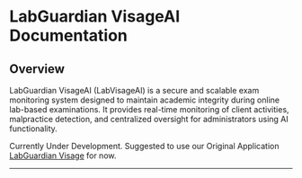 # **LabGuardian VisageAI Documentation**

## **Overview**

LabGuardian VisageAI (LabVisageAI) is a secure and scalable exam monitoring system designed to maintain academic integrity during online lab-based examinations. It provides real-time monitoring of client activities, malpractice detection, and centralized oversight for administrators using AI functionality.

Currently Under Development. Suggested to use our Original Application [LabGuardian Visage](https://github.com/ShadowSKD/labguardian-visage-ai) for now.

---
<!-- 
## **Features**

1. **Real-Time Monitoring**: Track all student activity during exams.
2. **Malpractice Detection**: Alerts for suspicious or unauthorized activities.
3. **Secure Exam Sessions**: Lock labs to prevent unauthorized access.
4. **Admin Dashboard**: Manage users, labs, and exams.
5. **User Dashboard**: Start and monitor exams.
6. **Client Registration**: Students can register and participate in exams.
7. **Alerts Dashboard**: View and manage alerts for malpractice.

---

## **Project Structure**

```project structure
LabVisage/
├── backend/
│   ├── controllers/
│   ├── middleware/
│   ├── models/
│   ├── routes/
│   ├── services/
│   ├── app.js
│   ├── Dockerfile
│   ├── package.json
│   └── .env.example
├── frontend/
│   ├── public/
│   ├── src/
│   │   ├── apiService/
│   │   ├── Components/
│   │   ├── Pages/
│   │   ├── Styles/
│   │   ├── App.jsx
│   │   ├── main.jsx
│   ├── Dockerfile
│   ├── vite.config.js
│   ├── package.json
│   ├── index.html
│   ├── .env.example
│   └── .gitignore
├── docker-compose.yml
├── start.sh
├── start.bat
├── update_ip.sh
└── update_ip.bat
```

---

## **Backend**

### **Technologies**

- **Node.js**: Backend runtime.
- **Express.js**: Web framework.
- **MongoDB**: Database for storing users, labs, and exam data.
- **JWT**: Authentication and authorization.

### **Key Files**

1. **`app.js`**: Entry point for the backend server.
2. **Controllers**:
   - `userController.js`: Handles user registration, login, and updates.
   - `clientController.js`: Manages client registration, heartbeat, and exam lifecycle.
   - `alertController.js`: Handles alerts for malpractice.
   - `adminController.js`: Admin functionalities like managing labs and users.
3. **Models**:
   - `userModel.js`: Schema for user data.
   - `labModel.js`: Schema for lab data.
4. **Routes**:
   - `userRoutes.js`: Routes for user-related operations.
   - `clientRoutes.js`: Routes for client-related operations.
   - `alertRoutes.js`: Routes for alert-related operations.
   - `adminRoutes.js`: Routes for admin-related operations.
5. **Services**:
   - `clientStore.js`: In-memory store for client data.
   - `alertStore.js`: In-memory store for alerts.
   - `notificationService.js`: Sends notifications.
   - `heartbeatService.js`: Monitors client activity.

### **Environment Variables**

Refer to `backend/.env.example`:

```env
PORT=5000
MONGO_URI=mongodb+srv://<username>:<password>@cluster.mongodb.net/dbname
JWT_SECRET=your_jwt_secret
FRONTEND_URL=http://<Local_IPv4>:3000
```

---

## **Frontend**

### **Technologies Utilized**

- **React.js**: Frontend framework.
- **Vite**: Build tool for faster development.
- **Tailwind CSS**: Styling framework.
- **Axios**: HTTP client for API calls.

### **Additional Technology**

- **Nginx**: Used as a reverse proxy server for serving the frontend application in production.

### **Frontend Deployment with Nginx**

The frontend application is served using Nginx in the production environment. The `Dockerfile` for the frontend includes the configuration to copy the build files and set up Nginx.

#### **Nginx Configuration**

The Nginx configuration is designed to serve a single-page application (SPA) built with a frontend framework like React, Angular, or Vue.

- **Listening on Port 80**: The server listens for HTTP requests on port 80.
- **Server Name**: The server is configured to respond to requests directed to `localhost`.
- **Root Directory**: The root directory is set to `/usr/share/nginx/html`, where the static files of the frontend application (e.g., `index.html`, CSS, JavaScript) are located.
- **Default File**: The `index.html` file is specified as the default file to serve when accessing the root directory.

##### **Routing for SPAs**

- The `location /` block uses the `try_files` directive to handle routing:
  - It first checks if the requested file exists (`$uri` or `$uri/`).
  - If the file does not exist, it falls back to serving `index.html`. This ensures that all routes in the SPA are handled by the frontend application, even if they don't correspond to actual files on the server.

##### **Custom 404 Page**

- The `error_page 404 /index.html;` directive ensures that any 404 errors (e.g., when a user refreshes a non-root route) are redirected to `index.html`, allowing the frontend application to handle the routing.

This configuration is optimized for SPAs deployed in production, ensuring smooth navigation and proper handling of client-side routing.

### **Key Files of Frontend**

1. **`App.jsx`**: Main application file defining routes.
2. **Pages**:
   - `Home.jsx`: Landing page.
   - `Login.jsx`: Login page for users.
   - `AdminDashboard.jsx`: Admin dashboard for managing users and labs.
   - `UserDashboard.jsx`: User dashboard for starting and monitoring exams.
   - `ExamMonitoring.jsx`: Real-time monitoring of exams.
   - `AddUser.jsx` & `EditUser.jsx`: Add and edit user details.
   - `AddLab.jsx` & `EditLab.jsx`: Add and edit lab details.
   - `About.jsx`: About page with project details.
3. **Components**:
   - `ProtectedRoute.jsx`: Protects routes based on authentication and roles.
4. **Styles**:
   - `App.css`: Global styles.
   - `index.css`: Tailwind CSS imports.

### **Environment Variables of Frontend**

Refer to `frontend/.env.example`:

```env
VITE_API_URL=http://<your-ip>:5000/api
```

**Note**:  `This is required to manually edited during development stage but during build using the scripts automatically updates this link for you.`

---

## **Deployment**

### **Docker**

The project uses Docker for containerized deployment.

#### **Docker Compose**

Refer to `docker-compose.yml`:

```yml
services:
  backend:
    build: ./backend
    ports:
      - "5000:5000"
    env_file:
      - ./backend/.env
    
    mem_limit: 512m
    cpus: 0.5

  frontend:
    build:
      context: ./frontend
      args:
        VITE_API_URL: ${VITE_API_URL}
    ports:
      - "3000:80"
    env_file:
      - ./frontend/.env
    mem_limit: 256m
    cpus: 0.25
    depends_on:
      - backend
```

#### **Build and Run**

1. Build and start containers:

   ```sh
   docker-compose up --build
   ```

2. Access the application:
   - Frontend: `http://localhost:3000`
   - Backend: `http://localhost:5000`

---

## **Scripts**

### **Start Scripts (Build Container)**

- **Windows**: `start.bat`
- **Linux/Mac**: `start.sh`
- **Note**: Before the build process, ensure the docker engine is running (with Internet Connection). Also, if any possible IPv4 address not found, it's mostly because of Adapter name. In that case, when it asks for IP, input IPv4 address of the main network you are connected to. You can find it checking IPv4 settings of network in Settings application or using command 'ipconfig' in Powershell or Command Prompt for Windows or command 'ip addr' or 'ip a' in shell of Linux Distribution you are using.

### **Start Scripts (No Build)**

- **Windows**: `start_nobuild.bat`
- **Linux/Mac**: `start_nobuild.sh`

### **Update IP Scripts**

- **Windows**: `update_ip.bat`
- **Linux/Mac**: `update_ip.sh`

---

## **API Endpoints**

### **User Routes**

- `POST /api/users/register`: Register a new user (Admin only).
- `POST /api/users/login`: Login a user.
- `GET /api/users/:userId`: Get user details.
- `POST /api/users/:userId`: Edit user details.

### **Client Routes**

- `POST /api/clients/register`: Register a client.
- `POST /api/clients/heartbeat`: Send client heartbeat.
- `POST /api/clients/createexam`: Create a new exam.
- `POST /api/clients/startexam`: Start an exam.
- `POST /api/clients/endexam`: End an exam.
- `GET /api/clients/getallclients/:labcode`: Get all clients in a lab.

### **Alert Routes**

- `POST /api/alerts/:labCode/:clientId`: Report an alert.
- `GET /api/alerts/:labCode`: Get alerts for a lab.

### **Admin Routes**

- `POST /api/admin/labs`: Add a new lab.
- `DELETE /api/admin/labs/:labCode`: Delete a lab.
- `POST /api/admin/labs/:labId`: Edit a lab.
- `GET /api/admin/labs`: Get all labs.
- `GET /api/admin/labs/:labId`: Get lab details.
- `GET /api/admin/users`: Get all users.
- `DELETE /api/admin/users/:userId`: Delete a user.

---

## **Development**

### **For Frontend**

1. Install dependencies:

   ```sh
   npm install
   ```

2. Start the development server:

   ```sh
   npm run dev
   ```

### **For Backend**

1. Install dependencies:

   ```sh
   npm install
   ```

2. Start the development server:

   ```sh
   npm run dev
   ```

---

## **Contributors**

| Name              | Contribution                  |
|-------------------|-------------------------------|
| Shrinivas Masti   | Testing & Documentation       |
| Shripad Kulkarni  | Frontend Development          |
| Srinidhi Chappar  | Client Monitoring System      |
| Suraj Kr Das      | Backend API Development       |

---

## **License**

This project was developed as part of a college assignment and is intended solely for educational and academic purposes. The implementation is based on research into existing technologies and their documentation. While we have strived to create a functional system, it is understood that the codebase may incorporate concepts and code patterns that are present in the broader technological landscape. No claims of original intellectual property are made on these pre-existing elements. -->

